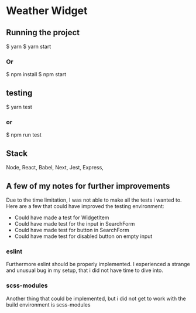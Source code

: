# Weather Widget


## Running the project
$ yarn
$ yarn start

### Or
$ npm install
$ npm start


## testing
$ yarn test

### or
$ npm run test 


## Stack
Node,
React,
Babel,
Next,
Jest,
Express,


## A few of my notes for further improvements ##
Due to the time limitation, I was not able to make all the tests i wanted to. Here are a few that could have improved the testing environment:

 - Could have made a test for WidgetItem
 - Could have made test for the input in SearchForm
 - Could have made test for button in SearchForm
 - Could have made test for disabled button on empty input


### eslint
 Furthermore eslint should be properly implemented. I experienced a strange and unusual bug in my setup, that i did not have time to dive into.


### scss-modules
 Another thing that could be implemented, but i did not get to work with the build environment is scss-modules
